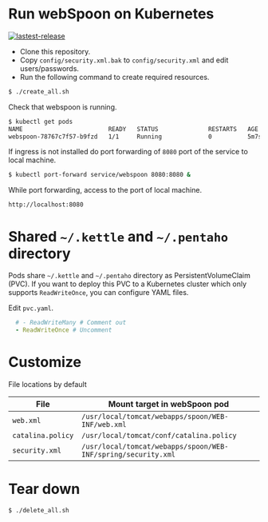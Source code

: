 # Run webSpoon on Kubernetes
[![lastest-release](https://badgen.net/badge/Fork/webspoon-docker/red?icon=git)][fork]

- Clone this repository.
- Copy `config/security.xml.bak` to `config/security.xml` and edit users/passwords.
- Run the following command to create required resources.

```sh
$ ./create_all.sh
```

Check that webspoon is running.

```sh
$ kubectl get pods
NAME                        READY   STATUS              RESTARTS   AGE
webspoon-78767c7f57-b9fzd   1/1     Running             0          5m7s
```

If ingress is not installed do port forwarding of `8080` port of the service to local machine.

```sh
$ kubectl port-forward service/webspoon 8080:8080 &
```

While port forwarding, access to the port of local machine.

```
http://localhost:8080
```

# Shared `~/.kettle` and `~/.pentaho` directory

Pods share `~/.kettle` and `~/.pentaho` directory as PersistentVolumeClaim (PVC).
If you want to deploy this PVC to a Kubernetes cluster which only supports `ReadWriteOnce`, you can configure YAML files.

Edit `pvc.yaml`.

```yaml
  # - ReadWriteMany # Comment out
  - ReadWriteOnce # Uncomment
```

# Customize

File locations by default

| File | Mount target in webSpoon pod |
|-|-|
| `web.xml` | `/usr/local/tomcat/webapps/spoon/WEB-INF/web.xml` |
| `catalina.policy` | `/usr/local/tomcat/conf/catalina.policy` |
| `security.xml` | `/usr/local/tomcat/webapps/spoon/WEB-INF/spring/security.xml`|

# Tear down

```sh
$ ./delete_all.sh
```

[fork]:https://github.com/HiromuHota/webspoon-docker/tree/master/k8s